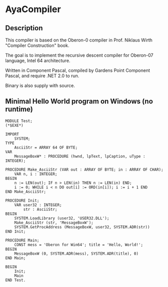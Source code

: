 # AyaCompiler

## Description

This compiler is based on the Oberon-0 compiler in Prof. Niklaus Wirth "Compiler Construction" book.

The goal is to implement the recursive descent compiler for Oberon-07 language, Intel 64 architecture.

Written in Component Pascal, compiled by Gardens Point Component Pascal, and require .NET 2.0 to run.

Binary is also supply with source.

## Minimal Hello World program on Windows (no runtime)

```oberon
MODULE Test;
(*$EXE*)

IMPORT
	SYSTEM;
TYPE
	AsciiStr = ARRAY 64 OF BYTE;
VAR
	MessageBoxW* : PROCEDURE (hwnd, lpText, lpCaption, uType : INTEGER);
	
PROCEDURE Make_AsciiStr (VAR out : ARRAY OF BYTE; in : ARRAY OF CHAR);
	VAR n, i : INTEGER;
BEGIN
	n := LEN(out); IF n > LEN(in) THEN n := LEN(in) END;
	i := 0; WHILE i < n DO out[i] := ORD(in[i]); i := i + 1 END
END Make_AsciiStr;

PROCEDURE Init;
	VAR user32 : INTEGER;
		str : AsciiStr; 
BEGIN
	SYSTEM.LoadLibrary (user32, 'USER32.DLL');
	Make_AsciiStr (str, 'MessageBoxW');
	SYSTEM.GetProcAddress (MessageBoxW, user32, SYSTEM.ADR(str))
END Init;

PROCEDURE Main;
	CONST mess = 'Oberon for Win64'; title = 'Hello, World!';
BEGIN
	MessageBoxW (0, SYSTEM.ADR(mess), SYSTEM.ADR(title), 0)
END Main;
	
BEGIN
	Init;
	Main
END Test.
```


